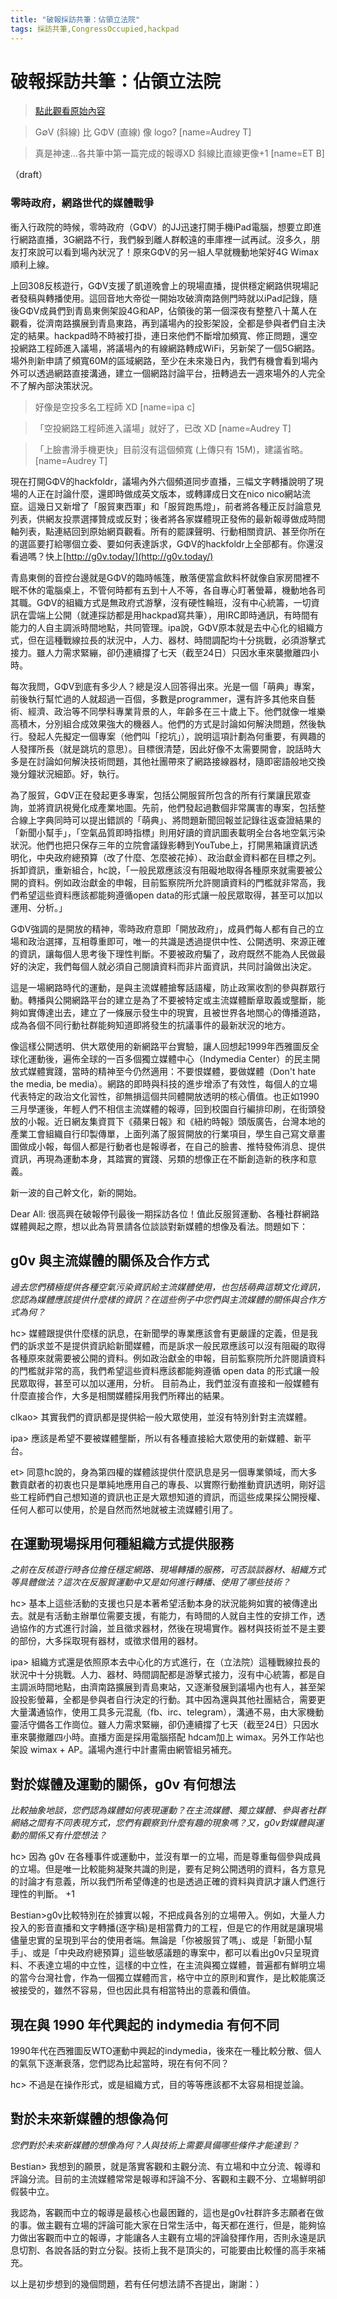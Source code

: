 ```yaml
---
title: "破報採訪共筆：佔領立法院"
tags: 採訪共筆,CongressOccupied,hackpad
---
```


# 破報採訪共筆：佔領立法院

> [點此觀看原始內容](https://g0v.hackpad.tw/mfegugZpwC7)

> G∅V (斜線) 比 GΦV (直線) 像 logo?
> [name=Audrey T]

> 真是神速…各共筆中第一篇完成的報導XD 斜線比直線更像+1
> [name=ET B]


（draft）
### 零時政府，網路世代的媒體戰爭


衝入行政院的時候，零時政府（GΦV）的JJ迅速打開手機iPad電腦，想要立即進行網路直播，3G網路不行，我們躲到離人群較遠的車庫裡一試再試。沒多久，朋友打來說可以看到場內狀況了！原來GΦV的另一組人早就機動地架好4G Wimax順利上線。

上回308反核遊行，GΦV支援了凱道晚會上的現場直播，提供穩定網路供現場記者發稿與轉播使用。這回音地大帝從一開始攻破濟南路側門時就以iPad記錄，隨後GΦV成員們到青島東側架設4G和AP，佔領後的第一個深夜有整整八十萬人在觀看，從濟南路擴展到青島東路，再到議場內的投影架設，全都是參與者們自主決定的結果。hackpad時不時被打掛，連日來他們不斷增加頻寬、修正問題，還空投網路工程師進入議場，將議場內的有線網路轉成WiFi，另新架了一個5G網路。場外則新申請了頻寬60M的區域網路，至少在未來幾日內，我們有機會看到場內外可以透過網路直接溝通，建立一個網路討論平台，扭轉過去一週來場外的人完全不了解內部決策狀況。
> 好像是空投多名工程師 XD
> [name=ipa c]

> 「空投網路工程師進入議場」就好了，已改 XD
> [name=Audrey T]

> 「上臉書滑手機更快」目前沒有這個頻寬 (上傳只有 15M)，建議省略。
> [name=Audrey T]


現在打開GΦV的hackfoldr，議場內外六個頻道同步直播，三幅文字轉播說明了現場的人正在討論什麼，還即時做成英文版本，或轉譯成日文在nico nico網站流竄。這幾日又新增了「服貿東西軍」和「服貿跑馬燈」，前者將各種正反討論意見列表，供網友投票選擇贊成或反對；後者將各家媒體現正發佈的最新報導做成時間軸列表，點連結回到原始網頁觀看。所有的罷課聲明、行動相關資訊、甚至你所在的選區要打給哪個立委、要如何表達訴求，GΦV的hackfoldr上全部都有。你還沒看過嗎？快上[http://g0v.today/](http://g0v.today/)

青島東側的音控台邊就是GΦV的臨時帳篷，散落便當盒飲料杯就像自家房間裡不眠不休的電腦桌上，不管何時都有五到十人不等，各自專心盯著螢幕，機動地各司其職。GΦV的組織方式是無政府式游擊，沒有硬性輪班，沒有中心統籌，一切資訊在雲端上公開（就連採訪都是用hackpad寫共筆），用IRC即時通訊，有時間有能力的人自主調派時間地點，共同管理。ipa說，GΦV原本就是去中心化的組織方式，但在這種戰線拉長的狀況中，人力、器材、時間調配均十分挑戰，必須游擊式接力。雖人力需求緊繃，卻仍連續撐了七天（截至24日）只因水車來襲撤離四小時。

每次我問，GΦV到底有多少人？總是沒人回答得出來。光是一個「萌典」專案，前後執行幫忙過的人就超過一百個，多數是programmer，還有許多其他來自藝術、經濟、政治等不同學科專業背景的人，年齡多在三十歲上下。他們就像一堆樂高積木，分別組合成效果強大的機器人。他們的方式是討論如何解決問題，然後執行。發起人先擬定一個專案（他們叫「挖坑」），說明這項計劃為何重要，有興趣的人發揮所長（就是跳坑的意思）。目標很清楚，因此好像不太需要開會，說話時大多是在討論如何解決技術問題，其他社團帶來了網路接線器材，隨即密語般地交換幾分鐘狀況細節。好，執行。

為了服貿，GΦV正在發起更多專案，包括公開服貿所包含的所有行業讓民眾查詢，並將資訊視覺化成產業地圖。先前，他們發起過數個非常厲害的專案，包括整合線上字典同時可以提出錯誤的「萌典」、將問題新聞回報並記錄往返查證結果的「新聞小幫手」，「空氣品質即時指標」則用好讀的資訊圖表載明全台各地空氣污染狀況。他們也把只保存三年的立院會議錄影轉到YouTube上，打開黑箱讓資訊透明化，中央政府總預算（改了什麼、怎麼被花掉）、政治獻金資料都在目標之列。拆卸資訊，重新組合，hc說，「一般民眾應該沒有阻礙地取得各種原來就需要被公開的資料。例如政治獻金的申報，目前監察院所允許閱讀資料的門檻就非常高，我們希望這些資料應該都能夠遵循open data的形式讓一般民眾取得，甚至可以加以運用、分析。」

GΦV強調的是開放的精神，零時政府意即「開放政府」，成員們每人都有自己的立場和政治選擇，互相尊重即可，唯一的共識是透過提供中性、公開透明、來源正確的資訊，讓每個人思考後下理性判斷。不要被政府騙了，政府既然不能為人民做最好的決定，我們每個人就必須自己閱讀資料而非片面資訊，共同討論做出決定。

這是一場網路時代的運動，是與主流媒體搶奪話語權，防止政黨收割的參與群眾行動。轉播與公開網路平台的建立是為了不要被特定或主流媒體斷章取義或壟斷，能夠如實傳達出去，建立了一條展示發生中的現實，且被世界各地關心的傳播道路，成為各個不同行動社群能夠知道即將發生的抗議事件的最新狀況的地方。

像這樣公開透明、供大眾使用的新網路平台實驗，讓人回想起1999年西雅圖反全球化運動後，遍佈全球的一百多個獨立媒體中心（Indymedia Center）的民主開放式媒體實踐，當時的精神至今仍然適用：不要恨媒體，要做媒體（Don't hate the media, be media）。網路的即時與科技的進步增添了有效性，每個人的立場代表特定的政治文化習性，卻無損這個共同體開放透明的核心價值。也正如1990三月學運後，年輕人們不相信主流媒體的報導，回到校園自行編排印刷，在街頭發放的小報。近日網友集資買下《蘋果日報》和《紐約時報》頭版廣告，台灣本地的產業工會組織自行印製傳單，上面列滿了服貿開放的行業項目，學生自己寫文章畫圖做成小報，每個人都是行動者也是報導者，在自己的臉書、推特發佈消息、提供資訊，再現為運動本身，其踏實的實踐、另類的想像正在不斷創造新的秩序和意義。

新一波的自己幹文化，新的開始。



Dear All:
很高興在破報停刊最後一期採訪各位！值此反服貿運動、各種社群網路媒體興起之際，想以此為背景請各位談談對新媒體的想像及看法。問題如下：

## g0v 與主流媒體的關係及合作方式

_過去您們積極提供各種空氣污染資訊給主流媒體使用，也包括萌典這類文化資訊，您認為媒體應該提供什麼樣的資訊？在這些例子中您們與主流媒體的關係與合作方式為何？_

hc> 媒體跟提供什麼樣的訊息，在新聞學的專業應該會有更嚴謹的定義，但是我們的訴求並不是提供資訊給新聞媒體，而是訴求一般民眾應該可以沒有阻礙的取得各種原來就需要被公開的資料。例如政治獻金的申報，目前監察院所允許閱讀資料的門檻就非常的高，我們希望這些資料應該都能夠遵循 open data 的形式讓一般民眾取得，甚至可以加以運用，分析。
目前為止，我們並沒有直接和一般媒體有什麼直接合作，大多是相關媒體採用我們所釋出的結果。

clkao> 其實我們的資訊都是提供給一般大眾使用，並沒有特別針對主流媒體。

ipa> 應該是希望不要被媒體壟斷，所以有各種直接給大眾使用的新媒體、新平台。

et> 同意hc說的，身為第四權的媒體該提供什麼訊息是另一個專業領域，而大多數貢獻者的初衷也只是單純地應用自己的專長、以實際行動推動資訊透明，剛好這些工程師們自己想知道的資訊也正是大眾想知道的資訊，而這些成果採公開授權、任何人都可以使用，於是自然而然地就被主流媒體引用了。

## 在運動現場採用何種組織方式提供服務

_之前在反核遊行時各位擔任穩定網路、現場轉播的服務，可否談談器材、組織方式等具體做法？這次在反服貿運動中又是如何進行轉播、使用了哪些技術？_

hc> 基本上這些活動的支援也只是本著希望活動本身的狀況能夠如實的被傳達出去。就是有活動主辦單位需要支援，有能力，有時間的人就自主性的安排工作，透過協作的方式進行討論，並且徵求器材，然後在現場實作。器材與技術並不是主要的部份，大多採取現有器材，或徵求借用的器材。

ipa> 組織方式還是依照原本去中心化的方式進行，在（立法院）這種戰線拉長的狀況中十分挑戰。人力、器材、時間調配都是游擊式接力，沒有中心統籌，都是自主調派時間地點，由濟南路擴展到青島東站，又逐漸發展到議場內也有人，甚至架設投影螢幕，全都是參與者自行決定的行動。其中因為還與其他社團結合，需要更大量溝通協作，使用工具多元混亂（fb、irc、telegram），溝通不易，由大家機動靈活守備各工作崗位。雖人力需求緊繃，卻仍連續撐了七天（截至24日）只因水車來襲撤離四小時。直播方面是採用電腦搭配 hdcam加上 wimax。另外工作站也架設 wimax + AP。議場內進行中計畫需由網管組另補充。


## 對於媒體及運動的關係，g0v 有何想法

_比較抽象地談，您們認為媒體如何表現運動？在主流媒體、獨立媒體、參與者社群網絡之間有不同表現方式，您們有觀察到什麼有趣的現象嗎？又，g0v對媒體與運動的關係又有什麼想法？_

hc> 因為 g0v 在各種事件或運動中，並沒有單一的立場，而是尊重每個參與成員的立場。但是唯一比較能夠凝聚共識的則是，要有足夠公開透明的資料，各方意見的討論才有意義，所以我們所希望傳達的也是透過正確的資料與資訊才讓人們進行理性的判斷。
+1

Bestian>g0v比較特別在於據實以報，不把成員各別的立場帶入。例如，大量人力投入的影音直播和文字轉播(逐字稿)是相當費力的工程，但是它的作用就是讓現場儘量忠實的呈現到平台的使用者端。無論是「你被服貿了嗎」、或是「新聞小幫手」、或是「中央政府總預算」這些敏感議題的專案中，都可以看出g0v只呈現資料、不表達立場的中立性，這樣的中立性，在主流與獨立媒體，普遍都有鮮明立場的當今台灣社會，作為一個獨立媒體而言，格守中立的原則和實作，是比較能廣泛被接受的，雖然不容易，但也因此具有相當特出的意義和價值。

## 現在與 1990 年代興起的 indymedia 有何不同

1990年代在西雅圖反WTO運動中興起的indymedia，後來在一種比較分散、個人的氣氛下逐漸衰落，您們認為比起當時，現在有何不同？

hc> 不過是在操作形式，或是組織方式，目的等等應該都不太容易相提並論。

## 對於未來新媒體的想像為何

_您們對於未來新媒體的想像為何？人與技術上需要具備哪些條件才能達到？_

Bestian> 我想到的願景，就是落實客觀和主觀分流、有立場和中立分流、報導和評論分流。目前的主流媒體常常是報導和評論不分、客觀和主觀不分、立場鮮明卻假裝中立。

我認為，客觀而中立的報導是最核心也最困難的，這也是g0v社群許多志願者在做的事。做主觀有立場的評論可能大家在日常生活中，每天都在進行，但是，能夠協力做出客觀而中立的報導，才能讓各人主觀有立場的評論發揮作用，否則永遠是訊息切割、各說各話的對立分裂。技術上我不是頂尖的，可能要由比較懂的高手來補充。


以上是初步想到的幾個問題，若有任何想法請不吝提出，謝謝：）

